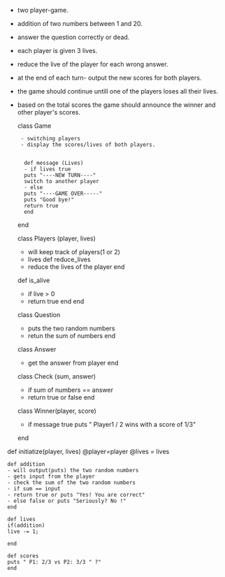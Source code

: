 - two player-game.
- addition of two numbers between 1 and 20.
- answer the question correctly or dead.
- each player is given 3 lives.
- reduce the live of the player for each wrong answer.
- at the end of each turn- output the new scores for both players.
- the game should continue untill one of the players loses all their lives.
- based on the total scores the game should announce the winner and other player's scores.



    class Game  

       - switching players
       - display the scores/lives of both players.


        def message (Lives)
        - if lives true 
        puts "----NEW TURN----"
        switch to another player
        - else 
        puts "----GAME OVER-----"
        puts "Good bye!"
        return true
        end
    end




    class Players (player, lives)
    - will keep track of players(1 or 2)
    - lives
    def reduce_lives
    - reduce the lives of the player
    end

    def is_alive
    - if live > 0
    - return true 
    end
    end
     
    class Question
    - puts the two random numbers
    - retun the sum of numbers
    end

    class Answer
    - get the answer from player
    end

    class Check (sum, answer)
    - if sum of numbers == answer
    - return true or false
    end

    class Winner(player, score)
    - if message true
    puts " Player1 / 2 wins with a score of 1/3" 

    end



def initiatize(player, lives)
@player=player
@lives = lives

    def addition
    - will output(puts) the two random numbers
    - gets input from the player
    - check the sum of the two random numbers
    - if sum == input
    - return true or puts "Yes! You are correct"
    - else false or puts "Seriously? No !"
    end

    def lives
    if(addition)
    live -= 1;
    
    end

    def scores
    puts " P1: 2/3 vs P2: 3/3 " ?"
    end


